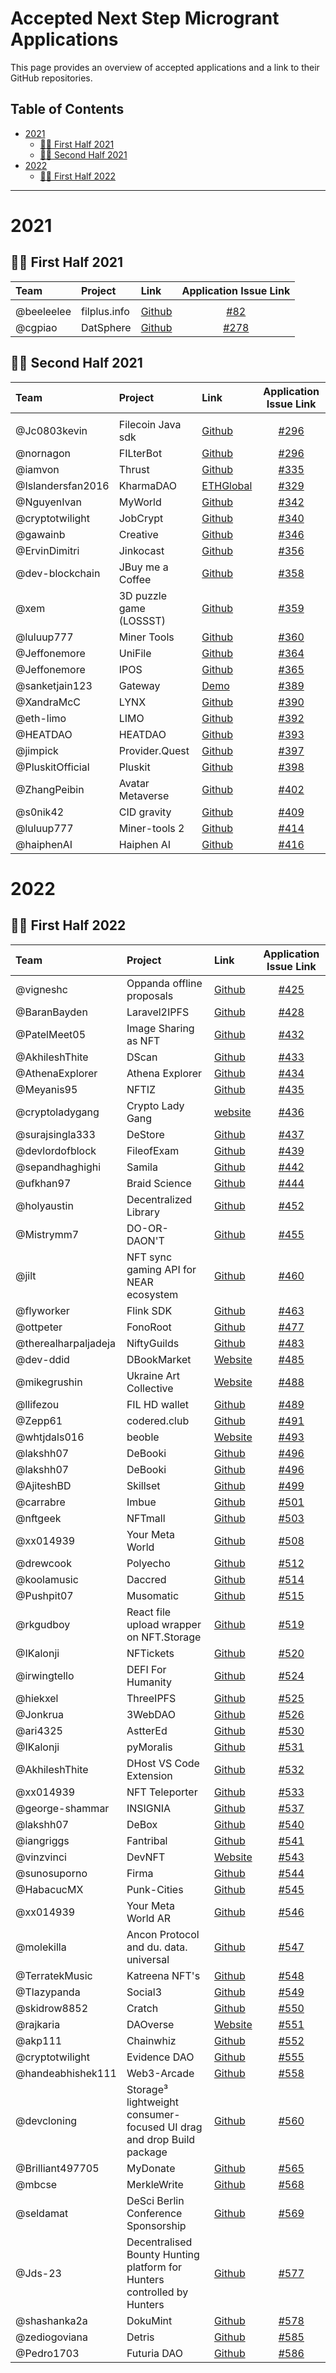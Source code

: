 # Accepted Next Step Microgrant Applications <!-- omit in toc -->

This page provides an overview of accepted applications and a link to their GitHub repositories.

## Table of Contents <!-- omit in toc -->

- [2021](#2021)
  - [:surfing_woman: First Half 2021](#surfing_woman---first-half-2021)
  - [:surfing_woman: Second Half 2021](#surfing_woman---second-half-2021)
- [2022](#2022)
  - [:surfing_woman: First Half 2022](#surfing_woman---first-half-2022)
---

# 2021

## :surfing_woman: First Half 2021

| Team | Project | Link | Application Issue Link | 
| :--- | :------ | :--- | :--------: | 
|      |         |      |            |
| @beeleelee | filplus.info | [Github](https://github.com/filedrive-team/filplus-info)| [#82](https://github.com/filecoin-project/devgrants/issues/270) |
| @cgpiao | DatSphere | [Github](https://github.com/cgpiao/datsphere)| [#278](https://github.com/filecoin-project/devgrants/issues/278) |

## :surfing_woman: Second Half 2021
| Team | Project | Link | Application Issue Link | 
| :--- | :------ | :--- | :--------: | 
|      |         |      |            |
| @Jc0803kevin | Filecoin Java sdk| [Github](https://github.com/jc0803kevin/FilecoinJ)| [#296](https://github.com/filecoin-project/devgrants/issues/296) |
| @nornagon | FILterBot | [Github](https://github.com/galen-mcandrew/FILterBot)| [#296](https://github.com/filecoin-project/devgrants/issues/303) |
| @iamvon | Thrust | [Github](https://github.com/iamvon/thrust-vscode-extension)| [#335](https://github.com/filecoin-project/devgrants/issues/335) |
| @Islandersfan2016 | KharmaDAO | [ETHGlobal](https://showcase.ethglobal.com/hackfs2021/kharma)| [#329](https://github.com/filecoin-project/devgrants/issues/329) |
| @NguyenIvan | MyWorld | [Github](https://github.com/NguyenIvan/MyWorld)| [#342](https://github.com/filecoin-project/devgrants/issues/342) |
| @cryptotwilight | JobCrypt | [Github](https://github.com/cryptotwilight/jobcrypt)| [#340](https://github.com/filecoin-project/devgrants/issues/340) |
| @gawainb  | Creative | [Github](https://github.com/g2entgroup/creative-ui-2.2)| [#346](https://github.com/filecoin-project/devgrants/issues/346) |
| @ErvinDimitri  | Jinkocast | [Github](https://github.com/ErvinDimitri/Jinkocast)| [#356](https://github.com/filecoin-project/devgrants/issues/356) |
| @dev-blockchain   | JBuy me a Coffee | [Github](https://github.com/dev-blockchain/buy-me-a-coffee)| [#358](https://github.com/filecoin-project/devgrants/issues/358) |
| @xem  | 3D puzzle game (LOSSST) | [Github](https://github.com/xem/js13k21)| [#359](https://github.com/filecoin-project/devgrants/issues/359) |
| @luluup777  | Miner Tools | [Github](https://github.com/luluup777)| [#360](https://github.com/filecoin-project/devgrants/issues/360) |
| @Jeffonemore | UniFile | [Github](https://github.com/StorerOS/UniFile)| [#364](https://github.com/filecoin-project/devgrants/issues/364) |
| @Jeffonemore | IPOS | [Github](https://github.com/StorerOS/IPOS)| [#365](https://github.com/filecoin-project/devgrants/issues/365) |
| @sanketjain123 | Gateway | [Demo](https://drive.google.com/file/d/1pUqQN-z3W8Vq6__U-skYkcpEohYK3GcZ/view)| [#389](https://github.com/filecoin-project/devgrants/issues/389) |
| @XandraMcC | LYNX | [Github](https://github.com/LYNX-Technologies)| [#390](https://github.com/filecoin-project/devgrants/issues/390) |
| @eth-limo  | LIMO | [Github](https://github.com/eth-limo/eth.limo)| [#392](https://github.com/filecoin-project/devgrants/issues/392) |
| @HEATDAO  | HEATDAO | [Github](https://github.com/HEATDAO/HEATDAO)| [#393](https://github.com/filecoin-project/devgrants/issues/393) |
| @jimpick  | Provider.Quest | [Github](https://github.com/jimpick/provider-quest-spark)| [#397](https://github.com/filecoin-project/devgrants/issues/397) |
| @PluskitOfficial | Pluskit | [Github](https://github.com/PluskitOfficial/Pluskit)| [#398](https://github.com/filecoin-project/devgrants/issues/398) |
| @ZhangPeibin  | Avatar Metaverse | [Github](https://github.com/ZhangPeibin/AvatarMetaverse)| [#402](https://github.com/filecoin-project/devgrants/issues/402) |
| @s0nik42  | CID gravity | [Github](https://github.com/CIDgravity/CIDgravity-X)| [#409](https://github.com/filecoin-project/devgrants/issues/409) |
| @luluup777  | Miner-tools 2 | [Github](https://github.com/filecoin-box)| [#414](https://github.com/filecoin-project/devgrants/issues/414) |
| @haiphenAI  | Haiphen AI | [Github](https://github.com/judesafo/digital-copyright)| [#416](https://github.com/filecoin-project/devgrants/issues/416) |

# 2022

## :surfing_woman: First Half 2022

| Team | Project | Link | Application Issue Link | 
| :--- | :------ | :--- | :--------: | 
| @vigneshc  | Oppanda offline proposals | [Github](https://github.com/vigneshc/Oppanda)| [#425](https://github.com/filecoin-project/devgrants/issues/425) |
| @BaranBayden  | Laravel2IPFS | [Github](https://github.com/BaranBayden/Laravel2IPFS)| [#428](https://github.com/filecoin-project/devgrants/issues/428) |
| @PatelMeet05  | Image Sharing as NFT | [Github](https://github.com/PatelMeet05/Image-sharing)| [#432](https://github.com/filecoin-project/devgrants/issues/432) |
| @AkhileshThite  | DScan | [Github](https://github.com/AkhileshThite/dscan)| [#433](https://github.com/filecoin-project/devgrants/issues/433) |
| @AthenaExplorer  | Athena Explorer | [Github](https://github.com/AthenaExplorer/AthenaExplorer)| [#434](https://github.com/filecoin-project/devgrants/issues/434)|
| @Meyanis95  | NFTIZ | [Github](https://github.com/Meyanis95/NFTIZ)| [#435](https://github.com/filecoin-project/devgrants/issues/435)|
| @cryptoladygang  | Crypto Lady Gang | [website](https://www.cryptoladygang.io)| [#436](https://github.com/filecoin-project/devgrants/issues/436)|
| @surajsingla333  | DeStore | [Github](https://github.com/De-store/De-Store)| [#437](https://github.com/filecoin-project/devgrants/issues/437)|
| @devlordofblock  | FileofExam | [Github](https://github.com/devlordofblock/FileofExam)| [#439](https://github.com/filecoin-project/devgrants/issues/439)|
| @sepandhaghighi  | Samila | [Github](https://github.com/sepandhaghighi/samila)| [#442](https://github.com/filecoin-project/devgrants/issues/442)|
| @ufkhan97  | Braid Science | [Github](https://github.com/ufkhan97/braid)| [#444](https://github.com/filecoin-project/devgrants/issues/444)|
| @holyaustin  | Decentralized Library | [Github](https://github.com/holyaustin/decentralized-library)| [#452](https://github.com/filecoin-project/devgrants/issues/452)|
| @Mistrymm7  | DO-OR-DAON'T | [Github](https://github.com/Mistrymm7/eth-denver-do-or-daont)| [#455](https://github.com/filecoin-project/devgrants/issues/455)|
| @jilt  | NFT sync gaming API for NEAR ecosystem | [Github](https://github.com/jilt/varda-vault)| [#460](https://github.com/filecoin-project/devgrants/issues/460)|
| @flyworker  | Flink SDK | [Github](https://github.com/filswan/flink)| [#463](https://github.com/filecoin-project/devgrants/issues/463)
| @ottpeter  | FonoRoot | [Github](https://github.com/ottpeter/FonoRoot)| [#477](https://github.com/filecoin-project/devgrants/issues/477)
| @therealharpaljadeja  | NiftyGuilds | [Github](https://github.com/therealharpaljadeja/niftyguilds)| [#483](https://github.com/filecoin-project/devgrants/issues/483)
| @dev-ddid  | DBookMarket | [Website](https://dbookmarket.com/#/)| [#485](https://github.com/filecoin-project/devgrants/issues/485)
| @mikegrushin  | Ukraine Art Collective | [Website](https://UkraineArtCo.org) | [#488](https://github.com/filecoin-project/devgrants/issues/488)
| @llifezou   | FIL HD wallet| [Github](https://github.com/llifezou/fil-wallet) | [#489](https://github.com/filecoin-project/devgrants/issues/489)
| @Zepp61   | codered.club | [Github](https://github.com/Zepp61/codered.club) | [#491](https://github.com/filecoin-project/devgrants/issues/491)
| @whtjdals016  | beoble| [Website](https://www.beoble.io/) | [#493](https://github.com/filecoin-project/devgrants/issues/493)
| @lakshh07  | DeBooki | [Github](https://github.com/lakshh07/DeBooki) | [#496](https://github.com/filecoin-project/devgrants/issues/496)
| @lakshh07  | DeBooki | [Github](https://github.com/lakshh07/DeBooki) | [#496](https://github.com/filecoin-project/devgrants/issues/496)
| @AjiteshBD   | Skillset | [Github](https://github.com/AjiteshBD/SkillSet) | [#499](https://github.com/filecoin-project/devgrants/issues/499)
| @carrabre   | Imbue | [Github](https://github.com/imbueworld/influence-create) | [#501](https://github.com/filecoin-project/devgrants/issues/501)
| @nftgeek   | NFTmall | [Github](https://github.com/nftmall) | [#503](https://github.com/filecoin-project/devgrants/issues/503)
| @xx014939  | Your Meta World | [Github](https://github.com/xx014939/metaworld-landing) | [#508](https://github.com/filecoin-project/devgrants/issues/508)
| @drewcook   | Polyecho| [Github](https://github.com/polyecho) | [#512](https://github.com/filecoin-project/devgrants/issues/512)
| @koolamusic   | Daccred| [Github](https://github.com/daccred) | [#514](https://github.com/filecoin-project/devgrants/issues/514)
| @Pushpit07  | Musomatic| [Github](https://github.com/Pushpit07/Musomatic) | [#515](https://github.com/filecoin-project/devgrants/issues/515)
| @rkgudboy  | React file upload wrapper on NFT.Storage| [Github](https://github.com/rkgudboy/the-mango-jelly-ipfs) | [#519](https://github.com/filecoin-project/devgrants/issues/519)
| @IKalonji   | NFTickets| [Github](https://github.com/IKalonji/NFTickets) | [#520](https://github.com/filecoin-project/devgrants/issues/520)
| @irwingtello   | DEFI For Humanity| [Github](https://github.com/irwingtello/dfh) | [#524](https://github.com/filecoin-project/devgrants/issues/524)
| @hiekxel | ThreeIPFS| [Github](https://github.com/hiekxel/ThreeIPFS) | [#525](https://github.com/filecoin-project/devgrants/issues/525)
| @Jonkrua    | 3WebDAO| [Github](https://github.com/3WebDAO) | [#526](https://github.com/filecoin-project/devgrants/issues/526)
| @ari4325  | AstterEd| [Github](https://github.com/sushmitgh2/AstterEd) | [#530](https://github.com/filecoin-project/devgrants/issues/530)
| @IKalonji  | pyMoralis| [Github](https://github.com/IKalonji/pyMoralis) | [#531](https://github.com/filecoin-project/devgrants/issues/531)
| @AkhileshThite  | DHost VS Code Extension| [Github](https://github.com/buidltools/vscode-dhost) | [#532](https://github.com/filecoin-project/devgrants/issues/532)
| @xx014939   | NFT Teleporter| [Github](https://github.com/xx014939/nft-teleporter-faber-hackathon) | [#533](https://github.com/filecoin-project/devgrants/issues/533)
| @george-shammar  | INSIGNIA| [Github](https://github.com/george-shammar/Insignia) | [#537](https://github.com/filecoin-project/devgrants/issues/537)
| @lakshh07     | DeBox | [Github](https://github.com/lakshh07/DeBox) | [#540](https://github.com/filecoin-project/devgrants/issues/540)
| @iangriggs  | Fantribal| [Github](https://github.com/kasperdoggames/fantribal) | [#541](https://github.com/filecoin-project/devgrants/issues/541)
| @vinzvinci | DevNFT| [Website](https://devnft.xyz/) | [#543](https://github.com/filecoin-project/devgrants/issues/543)
| @sunosuporno    | Firma| [Github](https://github.com/sunosuporno/metacoffee) | [#544](https://github.com/filecoin-project/devgrants/issues/544)
| @HabacucMX    | Punk-Cities| [Github](https://github.com/zenbitETH/Punk-Cities) | [#545](https://github.com/filecoin-project/devgrants/issues/545)
| @xx014939   | Your Meta World AR | [Github](https://github.com/xx014939/metaworld-landing/tree/main/software) | [#546](https://github.com/filecoin-project/devgrants/issues/546)
| @molekilla    | Ancon Protocol and du. data. universal| [Github](https://github.com/anconprotocol) | [#547](https://github.com/filecoin-project/devgrants/issues/547)
| @TerratekMusic    | Katreena NFT's| [Github](https://github.com/TerratekMusic/katreena) | [#548](https://github.com/filecoin-project/devgrants/issues/548)
| @Tlazypanda    | Social3| [Github](https://github.com/Tlazypanda/social3-storage) | [#549](https://github.com/filecoin-project/devgrants/issues/549)
| @skidrow8852    | Cratch| [Github](https://github.com/skidrow8852/Cratch_Beta) | [#550](https://github.com/filecoin-project/devgrants/issues/550)
| @rajkaria    | DAOverse| [Website](https://www.daoverse.app) | [#551](https://github.com/filecoin-project/devgrants/issues/551)
| @akp111    | Chainwhiz| [Github](https://github.com/ChainWhiZ) | [#552](https://github.com/filecoin-project/devgrants/issues/552)
| @cryptotwilight   | Evidence DAO | [Github](https://github.com/cryptotwilight/evidenceDAO) | [#555](https://github.com/filecoin-project/devgrants/issues/555)
| @handeabhishek111 | Web3-Arcade  | [Github](https://github.com/handeabhishek111/Web3-Arcade) | [#558](https://github.com/filecoin-project/devgrants/issues/558)
| @devcloning |Storage³ lightweight consumer-focused UI drag and drop Build package  | [Github](https://github.com/devcloning) | [#560](https://github.com/filecoin-project/devgrants/issues/560)
| @Brilliant497705 |MyDonate | [Github](https://github.com/mendsalbert/myDonate) | [#565](https://github.com/filecoin-project/devgrants/issues/565)
| @mbcse  |MerkleWrite | [Github](https://github.com/mbcse/eth-eternals) | [#568](https://github.com/filecoin-project/devgrants/issues/568)
| @seldamat  |DeSci Berlin Conference Sponsorship| [Github](https://github.com/opscientia) | [#569](https://github.com/filecoin-project/devgrants/issues/569)
| @Jds-23 |Decentralised Bounty Hunting platform for Hunters controlled by Hunters| [Github](https://github.com/Bounty-Hunt-2022/bounty-hunt) | [#577](https://github.com/filecoin-project/devgrants/issues/577)
| @shashanka2a |DokuMint | [Github](https://github.com/dokumintapp/ETHernals) | [#578](https://github.com/filecoin-project/devgrants/issues/578)
| @zediogoviana  |Detris  | [Github](https://github.com/finiam/detris-upload-ipfs) | [#585](https://github.com/filecoin-project/devgrants/issues/585)
| @Pedro1703 |Futuria DAO | [Github](https://github.com/ladiaria/) | [#586](https://github.com/filecoin-project/devgrants/issues/586)
